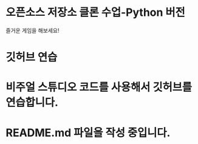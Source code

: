 # 오픈소스 저장소 클론 수업-Python 버전

즐거운 게임을 해보세요!

# 깃허브 연습
# 비주얼 스튜디오 코드를 사용해서 깃허브를 연습합니다.
# **README.md 파일**을 작성 중입니다.
